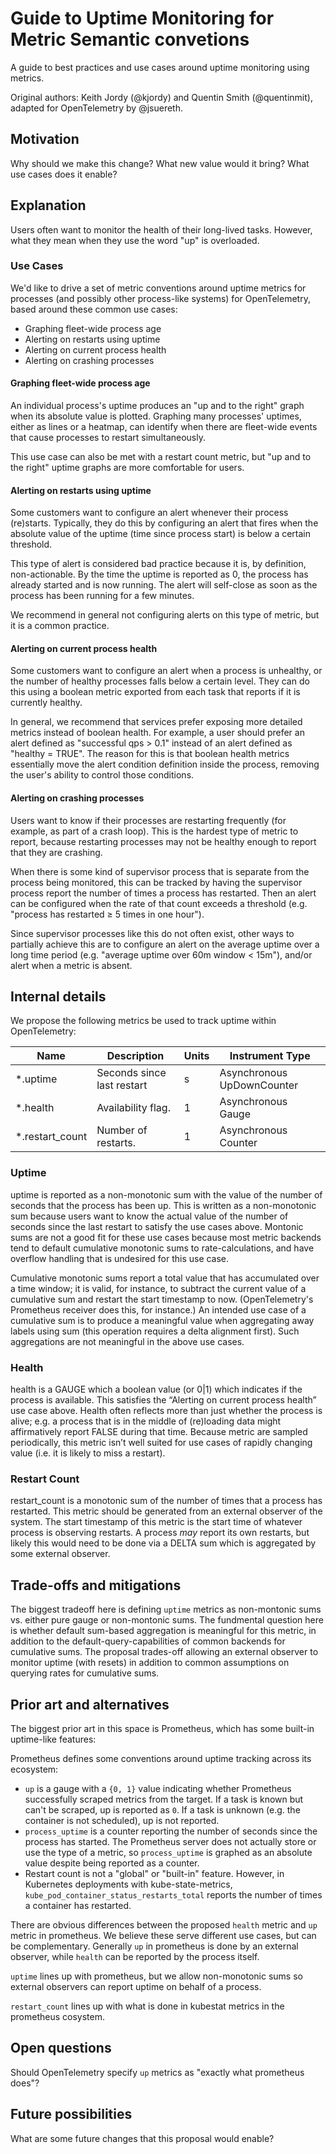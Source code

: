 # Guide to Uptime Monitoring for Metric Semantic convetions

A guide to best practices and use cases around uptime monitoring using metrics.

Original authors:  Keith Jordy (@kjordy) and Quentin Smith (@quentinmit), adapted for OpenTelemetry by @jsuereth.

## Motivation

Why should we make this change? What new value would it bring? What use cases does it enable?

## Explanation

Users often want to monitor the health of their long-lived tasks. However, what they mean when they use the word "up" is overloaded. 

### Use Cases

We'd like to drive a set of metric conventions around uptime metrics for processes (and possibly other process-like systems) for OpenTelemetry, based around these common use cases:

- Graphing fleet-wide process age
- Alerting on restarts using uptime
- Alerting on current process health
- Alerting on crashing processes

#### Graphing fleet-wide process age

An individual process's uptime produces an "up and to the right" graph when its absolute value is plotted. Graphing many processes' uptimes, either as lines or a heatmap, can identify when there are fleet-wide events that cause processes to restart simultaneously.

This use case can also be met with a restart count metric, but "up and to the right" uptime graphs are more comfortable for users.

#### Alerting on restarts using uptime

Some customers want to configure an alert whenever their process (re)starts. Typically, they do this by configuring an alert that fires when the absolute value of the uptime (time since process start) is below a certain threshold.

This type of alert is considered bad practice because it is, by definition, non-actionable. By the time the uptime is reported as 0, the process has already started and is now running. The alert will self-close as soon as the process has been running for a few minutes.

We recommend in general not configuring alerts on this type of metric, but it is a common practice.

#### Alerting on current process health

Some customers want to configure an alert when a process is unhealthy, or the number of healthy processes falls below a certain level. They can do this using a boolean metric exported from each task that reports if it is currently healthy.

In general, we recommend that services prefer exposing more detailed metrics instead of boolean health. For example, a user should prefer an alert defined as "successful qps > 0.1" instead of an alert defined as "healthy = TRUE". The reason for this is that boolean health metrics essentially move the alert condition definition inside the process, removing the user's ability to control those conditions.

#### Alerting on crashing processes

Users want to know if their processes are restarting frequently (for example, as part of a crash loop). This is the hardest type of metric to report, because restarting processes may not be healthy enough to report that they are crashing.

When there is some kind of supervisor process that is separate from the process being monitored, this can be tracked by having the supervisor process report the number of times a process has restarted. Then an alert can be configured when the rate of that count exceeds a threshold (e.g. "process has restarted ≥ 5 times in one hour").

Since supervisor processes like this do not often exist, other ways to partially achieve this are to configure an alert on the average uptime over a long time period (e.g. "average uptime over 60m window < 15m"), and/or alert when a metric is absent.

## Internal details

We propose the following metrics be used to track uptime within OpenTelemetry:

| Name                   | Description                  | Units | Instrument Type              |
| ---------------------- | ---------------------------- | ----- | -----------------------------|
| *.uptime               | Seconds since last restart   | s     | Asynchronous UpDownCounter   |
| *.health               | Availability flag.           | 1     | Asynchronous Gauge           |
| *.restart_count        | Number of restarts.          | 1     | Asynchronous Counter         |


### Uptime
uptime is reported as a non-monotonic sum with the value of the number of seconds that the process has been up. This is written as a non-monotonic sum because users want to know the actual value of the number of seconds since the last restart to satisfy the use cases above. Montonic sums are not a good fit for these use cases because most metric backends tend to default cumulative monotonic sums to rate-calculations, and have overflow handling that is undesired for this use case.

Cumulative monotonic sums report a total value that has accumulated over a time window; it is valid, for instance, to subtract the current value of a cumulative sum and restart the start timestamp to now. (OpenTelemetry's Prometheus receiver does this, for instance.)
An intended use case of a cumulative sum is to produce a meaningful value when aggregating away labels using sum (this operation requires a delta alignment first). Such aggregations are not meaningful in the above use cases.

### Health
health is a GAUGE which a boolean value (or 0|1) which indicates if the process is available. This satisfies the “Alerting on current process health” use case above. Health often reflects more than just whether the process is alive; e.g. a process that is in the middle of (re)loading data might affirmatively report FALSE during that time. Because metric are sampled periodically, this metric isn’t well suited for use cases of rapidly changing value (i.e. it is likely to miss a restart).

### Restart Count
restart_count is a monotonic sum of the number of times that a process has restarted. This metric should be generated from an external observer of the system.  The start timestamp of this metric is the start time of whatever process is observing restarts.
A process *may* report its own restarts, but likely this would need to be done via a DELTA sum which is aggregated by some external observer.


## Trade-offs and mitigations

The biggest tradeoff here is defining `uptime` metrics as non-montonic sums vs. either pure gauge or non-montonic sums. The fundmental question here is whether default sum-based aggregation is meaningful for this metric, in addition to the default-query-capabilities of common backends for cumulative sums. The proposal trades-off allowing an external observer to monitor uptime (with resets) in addition to common assumptions on querying rates for cumulative sums.

## Prior art and alternatives

The biggest prior art in this space is Prometheus, which has some built-in uptime-like features:


Prometheus defines some conventions around uptime tracking across its ecosystem:

- `up` is a gauge with a `{0, 1}` value indicating whether Prometheus successfully scraped metrics from the target. If a task is known but can't be scraped, up is reported as `0`. If a task is unknown (e.g. the container is not scheduled), up is not reported.
- `process_uptime` is a counter reporting the number of seconds since the process has started. The Prometheus server does not actually store or use the type of a metric, so `process_uptime` is graphed as an absolute value despite being reported as a counter.
- Restart count is not a "global" or "built-in" feature. However, in Kubernetes deployments with kube-state-metrics, `kube_pod_container_status_restarts_total` reports the number of times a container has restarted.

There are obvious differences between the proposed `health` metric and `up` metric in prometheus.  We believe these serve different use cases, but can be complementary.  Generally `up` in prometheus is done by an external observer, while `health` can be reported by the process itself.

`uptime` lines up with prometheus, but we allow non-monotonic sums so external observers can report uptime on behalf of a process.

`restart_count` lines up with what is done in kubestat metrics in the prometheus cosystem.


## Open questions

Should OpenTelemetry specify `up` metrics as "exactly what prometheus does"?

## Future possibilities

What are some future changes that this proposal would enable?
